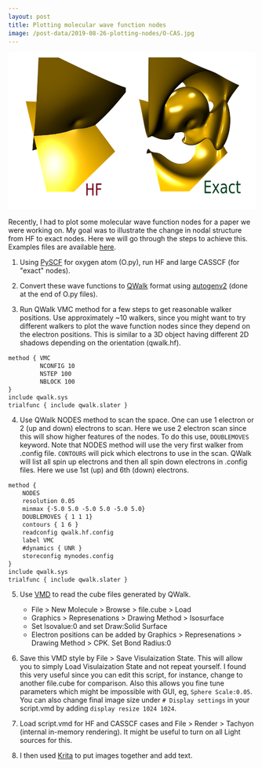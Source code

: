 ```yaml
---
layout: post
title: Plotting molecular wave function nodes
image: /post-data/2019-08-26-plotting-nodes/O-CAS.jpg
---
```


<p align="center">
<img src="/post-data/2019-08-26-plotting-nodes/comparison.jpg" width="640" height="320" alt="Comparison of Nodes" title="Comparison of Nodes" />
</p>


Recently, I had to plot some molecular wave function nodes for a paper we were working on.
My goal was to illustrate the change in nodal structure from HF to exact nodes.
Here we will go through the steps to achieve this.
Examples files are available [here](/post-data/2019-08-26-plotting-nodes/post.tar.gz).

1. Using [PySCF](https://github.com/pyscf/pyscf) for oxygen atom (O.py), run HF and large CASSCF (for "exact" nodes).

2. Convert these wave functions to [QWalk](https://github.com/QWalk/mainline) format using [autogenv2](https://github.com/lkwagner/autogenv2) (done at the end of O.py files).

3. Run QWalk VMC method for a few steps to get reasonable walker positions. 
Use approximately ~10 walkers, since you might want to try different walkers to plot the wave function nodes since they depend on the electron positions. 
This is similar to a 3D object having different 2D shadows depending on the orientation (qwalk.hf).
```
method { VMC
         NCONFIG 10
         NSTEP 100
         NBLOCK 100
}
include qwalk.sys
trialfunc { include qwalk.slater }
```
 
4. Use QWalk NODES method to scan the space. 
One can use 1 electron or 2 (up and down) electrons to scan. 
Here we use 2 electron scan since this will show higher features of the nodes.
To do this use, `DOUBLEMOVES` keyword. 
Note that NODES method will use the very first walker from .config file.
`CONTOURS` will pick which electrons to use in the scan.
QWalk will list all spin up electrons and then all spin down electrons in .config files.
Here we use 1st (up) and 6th (down) electrons.
```
method {
    NODES
    resolution 0.05
    minmax {-5.0 5.0 -5.0 5.0 -5.0 5.0}
    DOUBLEMOVES { 1 1 1}
    contours { 1 6 }
    readconfig qwalk.hf.config
    label VMC
    #dynamics { UNR }
    storeconfig mynodes.config
}
include qwalk.sys
trialfunc { include qwalk.slater }
```
 
5. Use [VMD](https://www.ks.uiuc.edu/Research/vmd/current/ig/ig.html) to read the cube files generated by QWalk.
   - File > New Molecule > Browse > file.cube > Load
   - Graphics > Represenations > Drawing Method > Isosurface
   - Set Isovalue:0 and set Draw:Solid Surface
   - Electron positions can be added by Graphics > Represenations > Drawing Method > CPK. Set Bond Radius:0

6. Save this VMD style by File > Save Visulaization State.
This will allow you to simply Load Visulaization State and not repeat yourself.
I found this very useful since you can edit this script, for instance, change to another file.cube for comparison.
Also this allows you fine tune parameters which might be impossible with GUI, eg, `Sphere Scale:0.05`.
You can also change final image size under `# Display settings` in your script.vmd by adding `display resize 1024 1024`.

7. Load script.vmd for HF and CASSCF cases and File > Render > Tachyon (internal in-memory rendering).
It might be useful to turn on all Light sources for this.

8. I then used [Krita](https://krita.org/en/) to put images together and add text.



